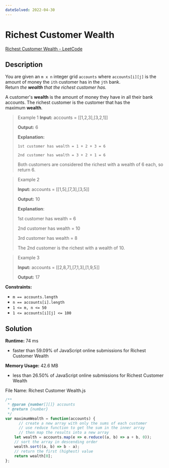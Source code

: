 ```yaml
---
dateSolved: 2022-04-30
---
```



# Richest Customer Wealth

[Richest Customer Wealth - LeetCode](https://leetcode.com/problems/richest-customer-wealth/)

## Description

You are given an `m x n` integer grid `accounts` where `accounts[i][j]` is the amount of money the `ith` customer has in the `jth` bank. Return _the **wealth** that the richest customer has._

A customer's **wealth** is the amount of money they have in all their bank accounts. The richest customer is the customer that has the maximum **wealth**.

> Example 1
> **Input:** accounts = [\[1,2,3],[3,2,1]]
>
> **Output:** 6
>
> **Explanation:**
>
> `1st customer has wealth = 1 + 2 + 3 = 6`
>
> `2nd customer has wealth = 3 + 2 + 1 = 6`
>
> Both customers are considered the richest with a wealth of 6 each, so return 6.

> Example 2
>
> **Input:** accounts = [\[1,5],[7,3],[3,5]]
>
> **Output:** 10
>
> **Explanation**: 
>
> 1st customer has wealth = 6
>
> 2nd customer has wealth = 10 
>
> 3rd customer has wealth = 8
>
> The 2nd customer is the richest with a wealth of 10.

> Example 3
>
> **Input:** accounts = [\[2,8,7],[7,1,3],[1,9,5]]
>
> **Output:** 17

**Constraints:**

-   `m == accounts.length`
-   `n == accounts[i].length`
-   `1 <= m, n <= 50`
-   `1 <= accounts[i][j] <= 100`

## Solution

**Runtime:** 74 ms
- faster than 59.09% of JavaScript online submissions for Richest Customer Wealth

**Memory Usage:** 42.6 MB
- less than 26.50% of JavaScript online submissions for Richest Customer Wealth

File Name: Richest Customer Wealth.js

```js
/**
 * @param {number[][]} accounts
 * @return {number}
 */
var maximumWealth = function(accounts) {
	  // create a new array with only the sums of each customer
	  // use reduce function to get the sum in the inner array
	  // then map the results into a new array
    let wealth = accounts.map(e => e.reduce((a, b) => a + b, 0));
    // sort the array in descending order
    wealth.sort((a, b) => b - a);
    // return the first (highest) value
    return wealth[0];
};
```